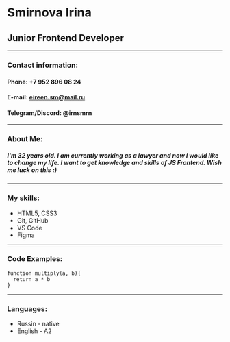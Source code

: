 # Smirnova Irina
## Junior Frontend Developer
---
### Contact information:
#### __Phone:__ +7 952 896 08 24
#### __E-mail:__ eireen.sm@mail.ru
#### __Telegram/Discord:__ @irnsmrn
---
### About Me:
##### _I'm 32 years old. I am currently working as a lawyer and now I would like to change my life. I want to get knowledge and skills of JS Frontend. Wish me luck on this :)_

---
### My skills:
* HTML5, CSS3
* Git, GitHub
* VS Code
* Figma
---

### Code Examples:
```
function multiply(a, b){
  return a * b
}
```

---
### Languages:
- Russin - native
- English - A2